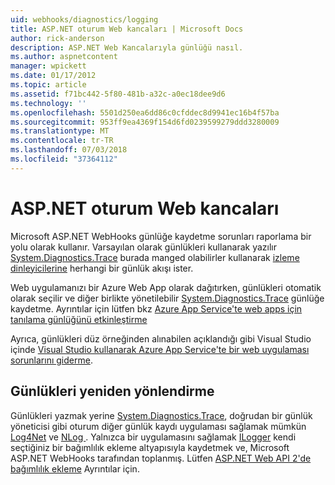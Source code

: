 ```yaml
---
uid: webhooks/diagnostics/logging
title: ASP.NET oturum Web kancaları | Microsoft Docs
author: rick-anderson
description: ASP.NET Web Kancalarıyla günlüğü nasıl.
ms.author: aspnetcontent
manager: wpickett
ms.date: 01/17/2012
ms.topic: article
ms.assetid: f71bc442-5f80-481b-a32c-a0ec18dee9d6
ms.technology: ''
ms.openlocfilehash: 5501d250ea6dd86c0cfddec8d9941ec16b4f57ba
ms.sourcegitcommit: 953ff9ea4369f154d6fd0239599279ddd3280009
ms.translationtype: MT
ms.contentlocale: tr-TR
ms.lasthandoff: 07/03/2018
ms.locfileid: "37364112"
---
```

# <a name="aspnet-webhooks-logging"></a>ASP.NET oturum Web kancaları

Microsoft ASP.NET WebHooks günlüğe kaydetme sorunları raporlama bir yolu olarak kullanır. Varsayılan olarak günlükleri kullanarak yazılır [System.Diagnostics.Trace](https://msdn.microsoft.com/library/system.diagnostics.trace) burada manged olabilirler kullanarak [izleme dinleyicilerine](https://msdn.microsoft.com/library/system.diagnostics.tracelistener.aspx) herhangi bir günlük akışı ister.

Web uygulamanızı bir Azure Web App olarak dağıtırken, günlükleri otomatik olarak seçilir ve diğer birlikte yönetilebilir [System.Diagnostics.Trace](https://msdn.microsoft.com/library/system.diagnostics.trace) günlüğe kaydetme. Ayrıntılar için lütfen bkz [Azure App Service'te web apps için tanılama günlüğünü etkinleştirme](https://azure.microsoft.com/documentation/articles/web-sites-enable-diagnostic-log/)

Ayrıca, günlükleri düz örneğinden alınabilen açıklandığı gibi Visual Studio içinde [Visual Studio kullanarak Azure App Service'te bir web uygulaması sorunlarını giderme](https://azure.microsoft.com/documentation/articles/web-sites-dotnet-troubleshoot-visual-studio/#webserverlogs).

## <a name="redirecting-logs"></a>Günlükleri yeniden yönlendirme

Günlükleri yazmak yerine [System.Diagnostics.Trace](https://msdn.microsoft.com/library/system.diagnostics.trace), doğrudan bir günlük yöneticisi gibi oturum diğer günlük kaydı uygulaması sağlamak mümkün [Log4Net](http://logging.apache.org/log4net/) ve [NLog ](http://nlog-project.org/). Yalnızca bir uygulamasını sağlamak [ILogger](https://github.com/aspnet/WebHooks/blob/master/src/Microsoft.AspNet.WebHooks.Common/Diagnostics/ILogger.cs) kendi seçtiğiniz bir bağımlılık ekleme altyapısıyla kaydetmek ve, Microsoft ASP.NET WebHooks tarafından toplanmış. Lütfen [ASP.NET Web API 2'de bağımlılık ekleme](https://www.asp.net/web-api/overview/advanced/dependency-injection) Ayrıntılar için.
